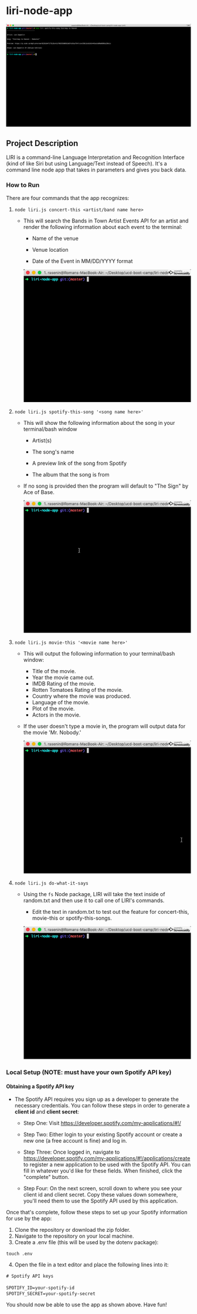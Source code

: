 # liri-node-app

![Splash Page](./media/splash-page.png)

## Project Description

LIRI is a command-line Language Interpretation and Recognition Interface (kind of like Siri but using Language/Text instead of Speech). It's a command line node app that takes in parameters and gives you back data.

### How to Run

There are four commands that the app recognizes:

1. `node liri.js concert-this <artist/band name here>`

   - This will search the Bands in Town Artist Events API for an artist and render the following information about each event to the terminal:

     - Name of the venue

     - Venue location

     - Date of the Event in MM/DD/YYYY format

      ![Concert This Command](./media/concert-this.gif)

2. `node liri.js spotify-this-song '<song name here>'`

   - This will show the following information about the song in your terminal/bash window

     - Artist(s)

     - The song's name

     - A preview link of the song from Spotify

     - The album that the song is from

   - If no song is provided then the program will default to "The Sign" by Ace of Base.

      ![Spotify This Song Command](./media/spotify-this-song.gif)

3) `node liri.js movie-this '<movie name here>'`

   - This will output the following information to your terminal/bash window:

     - Title of the movie.
     - Year the movie came out.
     - IMDB Rating of the movie.
     - Rotten Tomatoes Rating of the movie.
     - Country where the movie was produced.
     - Language of the movie.
     - Plot of the movie.
     - Actors in the movie.

   - If the user doesn't type a movie in, the program will output data for the movie 'Mr. Nobody.'

      ![Movie This Command](./media/movie-this.gif)

4) `node liri.js do-what-it-says`

   - Using the `fs` Node package, LIRI will take the text inside of random.txt and then use it to call one of LIRI's commands.

     - Edit the text in random.txt to test out the feature for concert-this, movie-this or spotify-this-songs.

     ![Do What It Says Command](./media/do-what-it-says.gif)

### Local Setup (NOTE: must have your own Spotify API key)

#### Obtaining a Spotify API key

- The Spotify API requires you sign up as a developer to generate the necessary credentials. You can follow these steps in order to generate a **client id** and **client secret**:

  - Step One: Visit <https://developer.spotify.com/my-applications/#!/>

  - Step Two: Either login to your existing Spotify account or create a new one (a free account is fine) and log in.

  - Step Three: Once logged in, navigate to <https://developer.spotify.com/my-applications/#!/applications/create> to register a new application to be used with the Spotify API. You can fill in whatever you'd like for these fields. When finished, click the "complete" button.

  - Step Four: On the next screen, scroll down to where you see your client id and client secret. Copy these values down somewhere, you'll need them to use the Spotify API used by this application.

Once that's complete, follow these steps to set up your Spotify information for use by the app:

1. Clone the repository or download the zip folder.
2. Navigate to the repository on your local machine.
3. Create a .env file (this will be used by the dotenv package):

```
touch .env
```

4. Open the file in a text editor and place the following lines into it:

```
# Spotify API keys

SPOTIFY_ID=your-spotify-id
SPOTIFY_SECRET=your-spotify-secret

```

You should now be able to use the app as shown above. Have fun!

